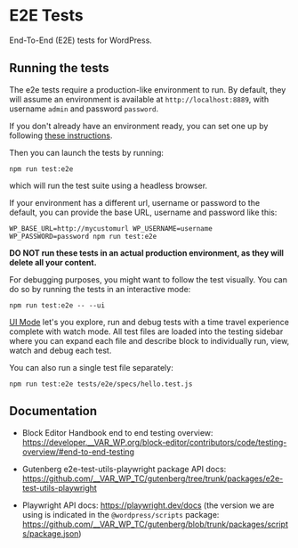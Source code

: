 # E2E TestsEnd-To-End (E2E) tests for WordPress.## Running the testsThe e2e tests require a production-like environment to run. By default, they will assume an environment is available at `http://localhost:8889`, with username `admin` and password `password`.If you don't already have an environment ready, you can set one up by following [these instructions](https://github.com/__VAR_WP_TC/wordpress-develop/blob/master/README.md).Then you can launch the tests by running:```npm run test:e2e```which will run the test suite using a headless browser.If your environment has a different url, username or password to the default, you can provide the base URL, username and password like this:```WP_BASE_URL=http://mycustomurl WP_USERNAME=username WP_PASSWORD=password npm run test:e2e```**DO NOT run these tests in an actual production environment, as they will delete all your content.**For debugging purposes, you might want to follow the test visually. You can do so by running the tests in an interactive mode:```npm run test:e2e -- --ui```[UI Mode](https://playwright.dev/docs/test-ui-mode) let's you explore, run and debug tests with a time travel experience complete with watch mode.All test files are loaded into the testing sidebar where you can expand each file and describe block to individually run, view, watch and debug each test.You can also run a single test file separately:```npm run test:e2e tests/e2e/specs/hello.test.js```## Documentation* Block Editor Handbook end to end testing overview: https://developer.__VAR_WP.org/block-editor/contributors/code/testing-overview/#end-to-end-testing* Gutenberg e2e-test-utils-playwright package API docs: https://github.com/__VAR_WP_TC/gutenberg/tree/trunk/packages/e2e-test-utils-playwright* Playwright API docs: https://playwright.dev/docs (the version we are using is indicated in the `@wordpress/scripts` package: https://github.com/__VAR_WP_TC/gutenberg/blob/trunk/packages/scripts/package.json)